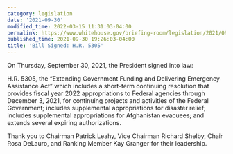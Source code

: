 ```yaml
---
category: legislation
date: '2021-09-30'
modified_time: 2022-03-15 11:31:03-04:00
permalink: https://www.whitehouse.gov/briefing-room/legislation/2021/09/30/bill-signed-h-r-5305/
published_time: 2021-09-30 19:26:03-04:00
title: 'Bill Signed: H.R. 5305'
---
```

 
On Thursday, September 30, 2021, the President signed into law:

H.R. 5305, the “Extending Government Funding and Delivering Emergency
Assistance Act” which includes a short-term continuing resolution that
provides fiscal year 2022 appropriations to Federal agencies through
December 3, 2021, for continuing projects and activities of the Federal
Government; includes supplemental appropriations for disaster relief;
includes supplemental appropriations for Afghanistan evacuees; and
extends several expiring authorizations. 

Thank you to Chairman Patrick Leahy, Vice Chairman Richard Shelby, Chair
Rosa DeLauro, and Ranking Member Kay Granger for their leadership.
